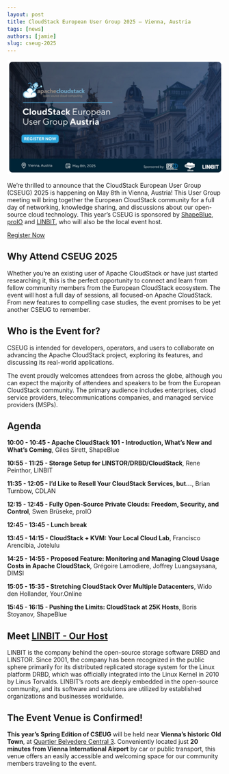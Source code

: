 ```yaml
---
layout: post
title: CloudStack European User Group 2025 – Vienna, Austria
tags: [news]
authors: [jamie]
slug: cseug-2025
---
```


[![](Banner.png "Blog Header Image")](https://www.eventbrite.com/e/cloudstack-european-user-group-2025-vienna-austria-tickets-1217321664869?aff=oddtdtcreator)

We’re thrilled to announce that the CloudStack European User Group
(CSEUG) 2025 is happening on May 8th in Vienna, Austria! This User
Group meeting will bring together the European CloudStack community
for a full day of networking, knowledge sharing, and discussions about
our open-source cloud technology. This year’s CSEUG is sponsored by
[ShapeBlue](https://www.shapeblue.com/),
[proIO](https://www.proio.com/) and [LINBIT](https://linbit.com/), who
will also be the local event host.

<!-- truncate -->

<div class="col col-3 col-lg text-center">
<a class="button button--primary" href="https://www.eventbrite.com/e/cloudstack-european-user-group-2025-vienna-austria-tickets-1217321664869?aff=oddtdtcreator" target="_blank">Register Now</a>
</div>

## Why Attend CSEUG 2025

Whether you’re an existing user of Apache CloudStack or have just
started researching it, this is the perfect opportunity to connect and
learn from fellow community members from the European CloudStack
ecosystem. The event will host a full day of sessions, all focused-on
Apache CloudStack. From new features to compelling case studies, the
event promises to be yet another CSEUG to remember.

## Who is the Event for?

CSEUG is intended for developers, operators, and users to collaborate
on advancing the Apache CloudStack project, exploring its features,
and discussing its real-world applications.

The event proudly welcomes attendees from across the globe, although
you can expect the majority of attendees and speakers to be from the
European CloudStack community. The primary audience includes
enterprises, cloud service providers, telecommunications companies,
and managed service providers (MSPs).

## Agenda

**10:00 - 10:45 - Apache CloudStack 101 - Introduction, What’s New and What’s Coming**,
Giles Sirett, ShapeBlue

**10:55 - 11:25 - Storage Setup for LINSTOR/DRBD/CloudStack**,
Rene Peinthor, LINBIT

**11:35 - 12:05 - I’d Like to Resell Your CloudStack Services, but...**,
Brian Turnbow, CDLAN

**12:15 - 12:45 - Fully Open-Source Private Clouds: Freedom, Security, and Control**,
Swen Brüseke, proIO

**12:45 - 13:45 - Lunch break**

**13:45 - 14:15 - CloudStack + KVM: Your Local Cloud Lab**,
Francisco Arencibia, Jotelulu

**14:25 - 14:55 - Proposed Feature: Monitoring and Managing Cloud Usage Costs in Apache CloudStack**,
Grégoire Lamodiere, Joffrey Luangsaysana, DIMSI

**15:05 - 15:35 - Stretching CloudStack Over Multiple Datacenters**,
Wido den Hollander, Your.Online

**15:45 - 16:15 - Pushing the Limits: CloudStack at 25K Hosts**,
Boris Stoyanov, ShapeBlue

## Meet [LINBIT - Our Host](https://linbit.com/)

LINBIT is the company behind the open-source storage software DRBD and
LINSTOR. Since 2001, the company has been recognized in the public
sphere primarily for its distributed replicated storage system for the
Linux platform DRBD, which was officially integrated into the Linux
Kernel in 2010 by Linus Torvalds. LINBIT’s roots are deeply embedded
in the open-source community, and its software and solutions are
utilized by established organizations and businesses worldwide.

## The Event Venue is Confirmed!

**This year’s Spring Edition of CSEUG** will be held near **Vienna’s historic Old Town**, at [Quartier Belvedere Central 3](https://shapeblue.us1.list-manage.com/track/click?u=5dc04ec275e7bd0b6af196418&id=c21a8d9a71&e=3c67b97b3c). Conveniently located just **20 minutes from Vienna International Airport** by car or public transport, this venue offers an easily accessible and welcoming space for our community members traveling to the event.
